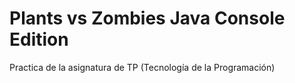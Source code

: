 # Plants vs Zombies Java Console Edition
Practica de la asignatura de TP (Tecnología de la Programación)
